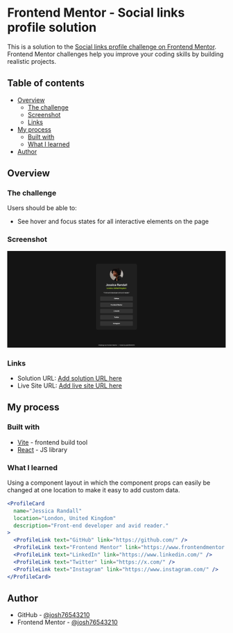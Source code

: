 # Frontend Mentor - Social links profile solution

This is a solution to the [Social links profile challenge on Frontend Mentor](https://www.frontendmentor.io/challenges/social-links-profile-UG32l9m6dQ). Frontend Mentor challenges help you improve your coding skills by building realistic projects.

## Table of contents

- [Overview](#overview)
  - [The challenge](#the-challenge)
  - [Screenshot](#screenshot)
  - [Links](#links)
- [My process](#my-process)
  - [Built with](#built-with)
  - [What I learned](#what-i-learned)
- [Author](#author)

## Overview

### The challenge

Users should be able to:

- See hover and focus states for all interactive elements on the page

### Screenshot

![](./screenshot.png)

### Links

- Solution URL: [Add solution URL here]()
- Live Site URL: [Add live site URL here]()

## My process

### Built with

- [Vite](https://vite.dev/) - frontend build tool
- [React](https://react.dev/) - JS library

### What I learned

Using a component layout in which the component props can easily be changed at one location to make it easy to add custom data.

```jsx
<ProfileCard
  name="Jessica Randall"
  location="London, United Kingdom"
  description="Front-end developer and avid reader."
>
  <ProfileLink text="GitHub" link="https://github.com/" />
  <ProfileLink text="Frontend Mentor" link="https://www.frontendmentor.io/" />
  <ProfileLink text="LinkedIn" link="https://www.linkedin.com/" />
  <ProfileLink text="Twitter" link="https://x.com/" />
  <ProfileLink text="Instagram" link="https://www.instagram.com/" />
</ProfileCard>
```

## Author

- GitHub - [@josh76543210](https://github.com/josh76543210)
- Frontend Mentor - [@josh76543210](https://www.frontendmentor.io/profile/josh76543210)
